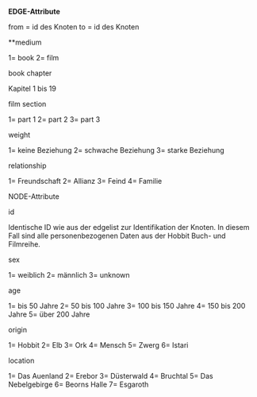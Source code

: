 **EDGE-Attribute**

from = id des Knoten
to = id des Knoten

**medium

1= book
2= film

book chapter

Kapitel 1 bis 19

film section

1= part 1
2= part 2
3= part 3

weight

1= keine Beziehung
2= schwache Beziehung
3= starke Beziehung 

relationship

1= Freundschaft
2= Allianz 
3= Feind
4= Familie


NODE-Attribute

id

Identische ID wie aus der edgelist zur Identifikation der Knoten. In diesem Fall sind alle personenbezogenen Daten aus der Hobbit Buch- und Filmreihe.

sex

1= weiblich
2= männlich
3= unknown

age

1= bis 50 Jahre
2= 50 bis 100 Jahre
3= 100 bis 150 Jahre
4= 150 bis 200 Jahre
5= über 200 Jahre

origin

1= Hobbit
2= Elb
3= Ork
4= Mensch
5= Zwerg
6= Istari

location

1= Das Auenland
2= Erebor
3= Düsterwald
4= Bruchtal
5= Das Nebelgebirge
6= Beorns Halle
7= Esgaroth
